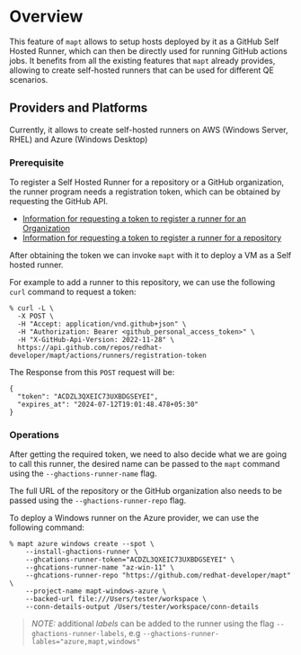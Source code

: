 # Overview

This feature of `mapt` allows to setup hosts deployed by it as a GitHub Self Hosted Runner, which can then be directly used for running GitHub actions jobs.
It benefits from all the existing features that `mapt` already provides, allowing to create self-hosted runners that can be used for different QE scenarios.

## Providers and Platforms

Currently, it allows to create self-hosted runners on AWS (Windows Server, RHEL) and Azure (Windows Desktop)

### Prerequisite

To register a Self Hosted Runner for a repository or a GitHub organization, the runner program needs a registration token, which can be obtained by requesting the
GitHub API.

* [Information for requesting a token to register a runner for an Organization](https://docs.github.com/en/rest/actions/self-hosted-runners#create-a-registration-token-for-an-organization)
* [Information for requesting a token to register a runner for a repository](https://docs.github.com/en/rest/actions/self-hosted-runners#create-a-registration-token-for-a-repository)

After obtaining the token we can invoke `mapt` with it to deploy a VM as a Self hosted runner.

For example to add a runner to this repository, we can use the following `curl` command to request a token:

```
% curl -L \
  -X POST \
  -H "Accept: application/vnd.github+json" \
  -H "Authorization: Bearer <github_personal_access_token>" \
  -H "X-GitHub-Api-Version: 2022-11-28" \
  https://api.github.com/repos/redhat-developer/mapt/actions/runners/registration-token
```
The Response from this `POST` request will be:

```
{
  "token": "ACDZL3QXEIC73UXBDGSEYEI",
  "expires_at": "2024-07-12T19:01:48.478+05:30"
}
```

### Operations

After getting the required token, we need to also decide what we are going to call this runner, the desired name can be passed to the `mapt` command using the
`--ghactions-runner-name` flag.

The full URL of the repository or the GitHub organization also needs to be passed using the `--ghactions-runner-repo` flag.

To deploy a Windows runner on the Azure provider, we can use the following command:

```
% mapt azure windows create --spot \
    --install-ghactions-runner \
    --ghcations-runner-token="ACDZL3QXEIC73UXBDGSEYEI" \
    --ghcations-runner-name "az-win-11" \
    --ghcations-runner-repo "https://github.com/redhat-developer/mapt" \
    --project-name mapt-windows-azure \
    --backed-url file:///Users/tester/workspace \
    --conn-details-output /Users/tester/workspace/conn-details
```
> *NOTE:* additional _labels_ can be added to the runner using the flag `--ghactions-runner-labels`, e.g `--ghactions-runner-lables="azure,mapt,windows"`

